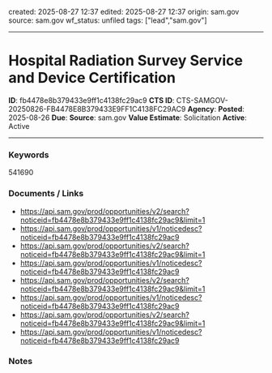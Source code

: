 created: 2025-08-27 12:37
edited: 2025-08-27 12:37
origin: sam.gov
source: sam.gov
wf_status: unfiled
tags: ["lead","sam.gov"]

---

# Hospital Radiation Survey Service and Device Certification

**ID**: fb4478e8b379433e9ff1c4138fc29ac9
**CTS ID**: CTS-SAMGOV-20250826-FB4478E8B379433E9FF1C4138FC29AC9
**Agency**: 
**Posted**: 2025-08-26
**Due**: 
**Source**: sam.gov
**Value Estimate**: Solicitation
**Active**: Active

---

### Keywords
541690

### Documents / Links
- <https://api.sam.gov/prod/opportunities/v2/search?noticeid=fb4478e8b379433e9ff1c4138fc29ac9&limit=1>
- <https://api.sam.gov/prod/opportunities/v1/noticedesc?noticeid=fb4478e8b379433e9ff1c4138fc29ac9>
- <https://api.sam.gov/prod/opportunities/v2/search?noticeid=fb4478e8b379433e9ff1c4138fc29ac9&limit=1>
- <https://api.sam.gov/prod/opportunities/v1/noticedesc?noticeid=fb4478e8b379433e9ff1c4138fc29ac9>
- <https://api.sam.gov/prod/opportunities/v2/search?noticeid=fb4478e8b379433e9ff1c4138fc29ac9&limit=1>
- <https://api.sam.gov/prod/opportunities/v1/noticedesc?noticeid=fb4478e8b379433e9ff1c4138fc29ac9>
- <https://api.sam.gov/prod/opportunities/v2/search?noticeid=fb4478e8b379433e9ff1c4138fc29ac9&limit=1>
- <https://api.sam.gov/prod/opportunities/v1/noticedesc?noticeid=fb4478e8b379433e9ff1c4138fc29ac9>

### Notes

